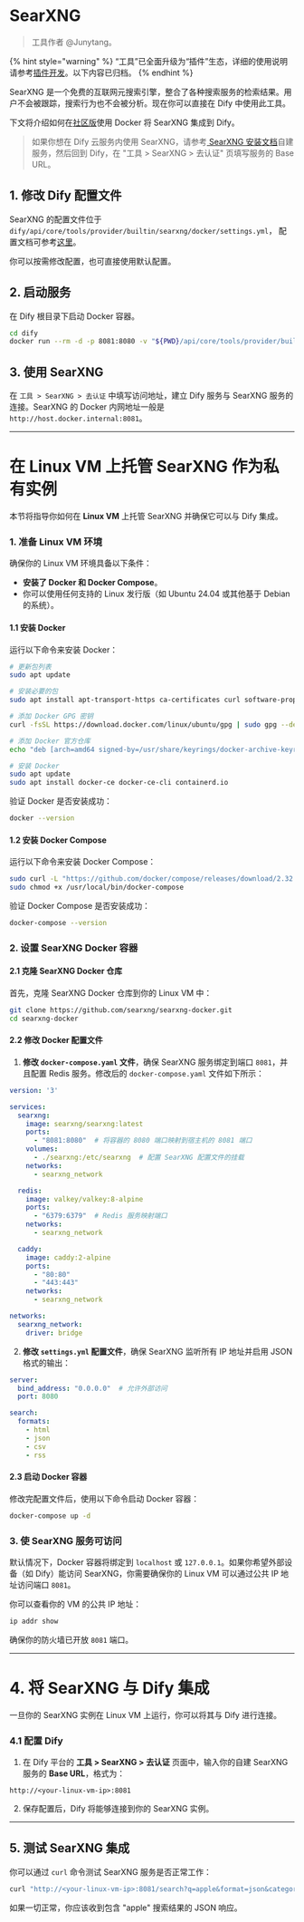 # SearXNG

> 工具作者 @Junytang。

{% hint style="warning" %}
“工具”已全面升级为“插件”生态，详细的使用说明请参考[插件开发](https://docs.dify.ai/zh-hans/plugins/quick-start/install-plugins)。以下内容已归档。
{% endhint %}

SearXNG 是一个免费的互联网元搜索引擎，整合了各种搜索服务的检索结果。用户不会被跟踪，搜索行为也不会被分析。现在你可以直接在 Dify 中使用此工具。

下文将介绍如何在[社区版](https://docs.dify.ai/v/zh-hans/getting-started/install-self-hosted/docker-compose)使用 Docker 将 SearXNG 集成到 Dify。

> 如果你想在 Dify 云服务内使用 SearXNG，请参考[ SearXNG 安装文档](https://docs.searxng.org/admin/installation.html)自建服务，然后回到 Dify，在 "工具 > SearXNG > 去认证" 页填写服务的 Base URL。

## 1. 修改 Dify 配置文件

SearXNG 的配置文件位于 `dify/api/core/tools/provider/builtin/searxng/docker/settings.yml`， 配置文档可参考[这里](https://docs.searxng.org/admin/settings/index.html)。

你可以按需修改配置，也可直接使用默认配置。

## 2. 启动服务

在 Dify 根目录下启动 Docker 容器。

```bash
cd dify
docker run --rm -d -p 8081:8080 -v "${PWD}/api/core/tools/provider/builtin/searxng/docker:/etc/searxng" searxng/searxng
```

## 3. 使用 SearXNG

在 `工具 > SearXNG > 去认证` 中填写访问地址，建立 Dify 服务与 SearXNG 服务的连接。SearXNG 的 Docker 内网地址一般是 `http://host.docker.internal:8081`。


---

# 在 Linux VM 上托管 SearXNG 作为私有实例

本节将指导你如何在 **Linux VM** 上托管 SearXNG 并确保它可以与 Dify 集成。

### 1. 准备 Linux VM 环境

确保你的 Linux VM 环境具备以下条件：

- **安装了 Docker 和 Docker Compose**。
- 你可以使用任何支持的 Linux 发行版（如 Ubuntu 24.04 或其他基于 Debian 的系统）。

#### 1.1 安装 Docker

运行以下命令来安装 Docker：

```bash
# 更新包列表
sudo apt update

# 安装必要的包
sudo apt install apt-transport-https ca-certificates curl software-properties-common

# 添加 Docker GPG 密钥
curl -fsSL https://download.docker.com/linux/ubuntu/gpg | sudo gpg --dearmor -o /usr/share/keyrings/docker-archive-keyring.gpg

# 添加 Docker 官方仓库
echo "deb [arch=amd64 signed-by=/usr/share/keyrings/docker-archive-keyring.gpg] https://download.docker.com/linux/ubuntu $(lsb_release -cs) stable" | sudo tee /etc/apt/sources.list.d/docker.list > /dev/null

# 安装 Docker
sudo apt update
sudo apt install docker-ce docker-ce-cli containerd.io
```

验证 Docker 是否安装成功：

```bash
docker --version
```

#### 1.2 安装 Docker Compose

运行以下命令来安装 Docker Compose：

```bash
sudo curl -L "https://github.com/docker/compose/releases/download/2.32.1/docker-compose-$(uname -s)-$(uname -m)" -o /usr/local/bin/docker-compose
sudo chmod +x /usr/local/bin/docker-compose
```

验证 Docker Compose 是否安装成功：

```bash
docker-compose --version
```

### 2. 设置 SearXNG Docker 容器

#### 2.1 克隆 SearXNG Docker 仓库

首先，克隆 SearXNG Docker 仓库到你的 Linux VM 中：

```bash
git clone https://github.com/searxng/searxng-docker.git
cd searxng-docker
```

#### 2.2 修改 Docker 配置文件

1. **修改 `docker-compose.yaml` 文件**，确保 SearXNG 服务绑定到端口 `8081`，并且配置 Redis 服务。修改后的 `docker-compose.yaml` 文件如下所示：

```yaml
version: '3'

services:
  searxng:
    image: searxng/searxng:latest
    ports:
      - "8081:8080"  # 将容器的 8080 端口映射到宿主机的 8081 端口
    volumes:
      - ./searxng:/etc/searxng  # 配置 SearXNG 配置文件的挂载
    networks:
      - searxng_network

  redis:
    image: valkey/valkey:8-alpine
    ports:
      - "6379:6379"  # Redis 服务映射端口
    networks:
      - searxng_network

  caddy:
    image: caddy:2-alpine
    ports:
      - "80:80"
      - "443:443"
    networks:
      - searxng_network

networks:
  searxng_network:
    driver: bridge
```

2. **修改 `settings.yml` 配置文件**，确保 SearXNG 监听所有 IP 地址并启用 JSON 格式的输出：

```yaml
server:
  bind_address: "0.0.0.0"  # 允许外部访问
  port: 8080

search:
  formats:
    - html
    - json
    - csv
    - rss
```

#### 2.3 启动 Docker 容器

修改完配置文件后，使用以下命令启动 Docker 容器：

```bash
docker-compose up -d
```

### 3. 使 SearXNG 服务可访问

默认情况下，Docker 容器将绑定到 `localhost` 或 `127.0.0.1`。如果你希望外部设备（如 Dify）能访问 SearXNG，你需要确保你的 Linux VM 可以通过公共 IP 地址访问端口 `8081`。

你可以查看你的 VM 的公共 IP 地址：

```bash
ip addr show
```

确保你的防火墙已开放 `8081` 端口。

---

# 4. 将 SearXNG 与 Dify 集成

一旦你的 SearXNG 实例在 Linux VM 上运行，你可以将其与 Dify 进行连接。

### 4.1 配置 Dify

1. 在 Dify 平台的 **工具 > SearXNG > 去认证** 页面中，输入你的自建 SearXNG 服务的 **Base URL**，格式为：

```text
http://<your-linux-vm-ip>:8081
```

2. 保存配置后，Dify 将能够连接到你的 SearXNG 实例。

---

## 5. 测试 SearXNG 集成

你可以通过 `curl` 命令测试 SearXNG 服务是否正常工作：

```bash
curl "http://<your-linux-vm-ip>:8081/search?q=apple&format=json&categories=general"
```

如果一切正常，你应该收到包含 "apple" 搜索结果的 JSON 响应。
